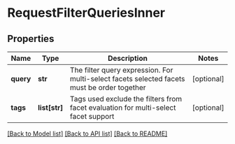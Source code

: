# RequestFilterQueriesInner

## Properties
Name | Type | Description | Notes
------------ | ------------- | ------------- | -------------
**query** | **str** | The filter query expression. For multi-select facets selected facets must be order together  | [optional] 
**tags** | **list[str]** | Tags used exclude the filters from facet evaluation for multi-select facet support | [optional] 

[[Back to Model list]](../README.md#documentation-for-models) [[Back to API list]](../README.md#documentation-for-api-endpoints) [[Back to README]](../README.md)

